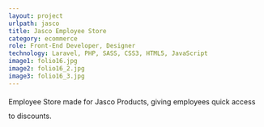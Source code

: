 ```yaml
---
layout: project
urlpath: jasco
title: Jasco Employee Store
category: ecommerce
role: Front-End Developer, Designer
technology: Laravel, PHP, SASS, CSS3, HTML5, JavaScript
image1: folio16.jpg
image2: folio16_2.jpg
image3: folio16_3.jpg
---
```


<p style="line-height: 2em">
Employee Store made for Jasco Products, giving employees quick access to discounts.
</p>
